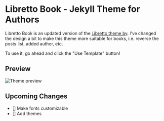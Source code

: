 # Libretto Book - Jekyll Theme for Authors

Libretto Book is an updated version of the [Libretto theme by]().
I've changed the design a bit to make this theme more suitable for books, i.e. reverse the posts list, added author, etc.

To use it, go ahead and click the "Use Template" button!

## Preview

![Theme preview](http://i.imgur.com/2ZCmoKo.png)

## Upcoming Changes
- [] Make fonts customizable
- [] Add themes
